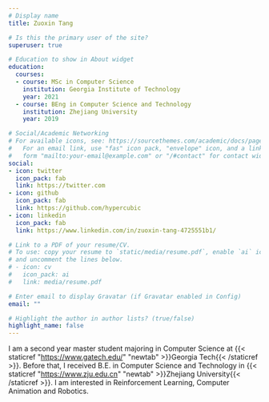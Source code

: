 ```yaml
---
# Display name
title: Zuoxin Tang

# Is this the primary user of the site?
superuser: true

# Education to show in About widget
education:
  courses:
  - course: MSc in Computer Science
    institution: Georgia Institute of Technology
    year: 2021
  - course: BEng in Computer Science and Technology
    institution: Zhejiang University
    year: 2019

# Social/Academic Networking
# For available icons, see: https://sourcethemes.com/academic/docs/page-builder/#icons
#   For an email link, use "fas" icon pack, "envelope" icon, and a link in the
#   form "mailto:your-email@example.com" or "/#contact" for contact widget.
social:
- icon: twitter
  icon_pack: fab
  link: https://twitter.com
- icon: github
  icon_pack: fab
  link: https://github.com/hypercubic
- icon: linkedin
  icon_pack: fab
  link: https://www.linkedin.com/in/zuoxin-tang-4725551b1/

# Link to a PDF of your resume/CV.
# To use: copy your resume to `static/media/resume.pdf`, enable `ai` icons in `params.toml`, 
# and uncomment the lines below.
# - icon: cv
#   icon_pack: ai
#   link: media/resume.pdf

# Enter email to display Gravatar (if Gravatar enabled in Config)
email: ""

# Highlight the author in author lists? (true/false)
highlight_name: false
---
```


I am a second year master student majoring in Computer Science at {{< staticref "https://www.gatech.edu/" "newtab" >}}Georgia Tech{{< /staticref >}}. Before that, I received B.E. in Computer Science and Technology in {{< staticref "https://www.zju.edu.cn" "newtab" >}}Zhejiang University{{< /staticref >}}. I am interested in Reinforcement Learning, Computer Animation and Robotics.
